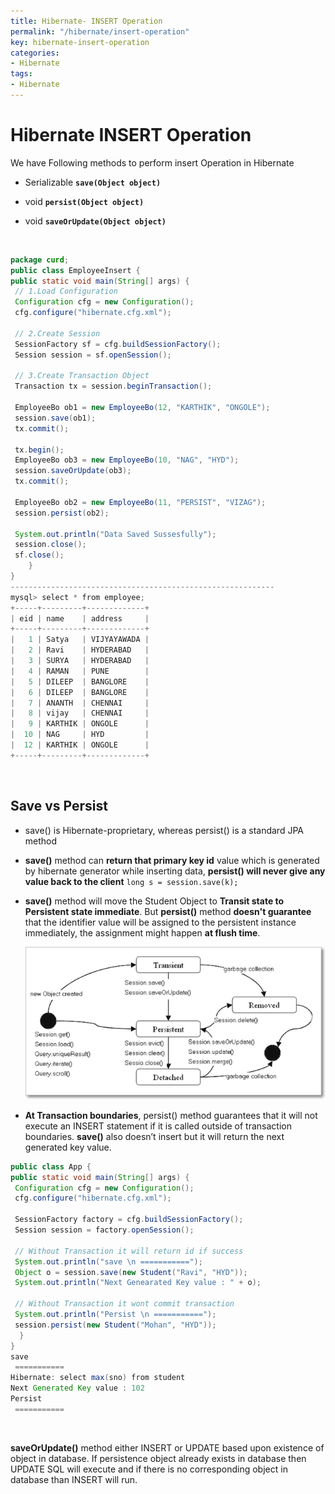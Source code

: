 ```yaml
---
title: Hibernate- INSERT Operation
permalink: "/hibernate/insert-operation"
key: hibernate-insert-operation
categories:
- Hibernate
tags:
- Hibernate
---
```


Hibernate INSERT Operation
=====================================

We have Following methods to perform insert Operation in Hibernate

-   Serializable **`save(Object object)`**

-   void **`persist(Object object)`**

-   void **`saveOrUpdate(Object object)`**


<br>

```java
package curd; 
public class EmployeeInsert {
public static void main(String[] args) {
 // 1.Load Configuration
 Configuration cfg = new Configuration();
 cfg.configure("hibernate.cfg.xml");

 // 2.Create Session
 SessionFactory sf = cfg.buildSessionFactory();
 Session session = sf.openSession();

 // 3.Create Transaction Object
 Transaction tx = session.beginTransaction();

 EmployeeBo ob1 = new EmployeeBo(12, "KARTHIK", "ONGOLE");
 session.save(ob1);
 tx.commit();

 tx.begin();
 EmployeeBo ob3 = new EmployeeBo(10, "NAG", "HYD");
 session.saveOrUpdate(ob3);
 tx.commit();

 EmployeeBo ob2 = new EmployeeBo(11, "PERSIST", "VIZAG");
 session.persist(ob2);

 System.out.println("Data Saved Sussesfully");
 session.close();
 sf.close();
	}
}
-----------------------------------------------------------
mysql> select * from employee;
+-----+---------+-------------+
| eid | name    | address     |
+-----+---------+-------------+
|   1 | Satya   | VIJYAYAWADA |
|   2 | Ravi    | HYDERABAD   |
|   3 | SURYA   | HYDERABAD   |
|   4 | RAMAN   | PUNE        |
|   5 | DILEEP  | BANGLORE    |
|   6 | DILEEP  | BANGLORE    |
|   7 | ANANTH  | CHENNAI     |
|   8 | vijay   | CHENNAI     |
|   9 | KARTHIK | ONGOLE      |
|  10 | NAG     | HYD         |
|  12 | KARTHIK | ONGOLE      |
+-----+---------+-------------+
```

<br>

## Save vs Persist

-   save() is Hibernate-proprietary, whereas persist() is a standard JPA method

-   **save()** method can **return that primary key id** value which is
    generated by hibernate generator while inserting data, **persist() will
    never give any value back to the client**
    `long s = session.save(k);`

-   **save()** method will move the Student Object to **Transit state to
    Persistent state immediate**. But **persist()** method **doesn't guarantee**
    that the identifier value will be assigned to the persistent instance
    immediately, the assignment might happen **at flush time**.

    ![](media/4fe0963453c7801d97d28c14e7f6e536.png)
 

-   **At Transaction boundaries**, persist() method guarantees that it will not
    execute an INSERT statement if it is called outside of transaction
    boundaries. **save()** also doesn’t insert but it will return the next
    generated key value.  

```java
public class App {
public static void main(String[] args) {
 Configuration cfg = new Configuration();
 cfg.configure("hibernate.cfg.xml");

 SessionFactory factory = cfg.buildSessionFactory();
 Session session = factory.openSession();

 // Without Transaction it will return id if success
 System.out.println("save \n ===========");
 Object o = session.save(new Student("Ravi", "HYD"));
 System.out.println("Next Genearated Key value : " + o);

 // Without Transaction it wont commit transaction
 System.out.println("Persist \n ===========");
 session.persist(new Student("Mohan", "HYD"));
  }
}
save 
 ===========
Hibernate: select max(sno) from student
Next Generated Key value : 102
Persist 
 ===========
```

<br>    
    
 

**saveOrUpdate()** method either INSERT or UPDATE based upon existence of object
in database. If persistence object already exists in database then UPDATE SQL
will execute and
if there is no corresponding object in database than INSERT will run.

